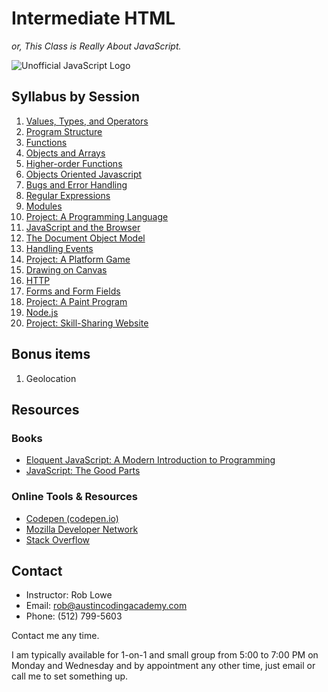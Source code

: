 # Intermediate HTML

*or, This Class is Really About JavaScript.*

![Unofficial JavaScript Logo](http://upload.wikimedia.org/wikipedia/commons/thumb/9/99/Unofficial_JavaScript_logo_2.svg/200px-Unofficial_JavaScript_logo_2.svg.png)

## Syllabus by Session

1. [Values, Types, and Operators](syllabus/01.md)
1. [Program Structure](syllabus/02.md)
1. [Functions](syllabus/03.md)
1. [Objects and Arrays](syllabus/04.md)
1. [Higher-order Functions](syllabus/05.md)
1. [Objects Oriented Javascript](syllabus/06.md)
1. [Bugs and Error Handling](syllabus/07.md)
1. [Regular Expressions](syllabus/08.md)
1. [Modules](syllabus/09.md)
1. [Project: A Programming Language](syllabus/10.md)
1. [JavaScript and the Browser](syllabus/11.md)
1. [The Document Object Model](syllabus/12.md)
1. [Handling Events](syllabus/13.md)
1. [Project: A Platform Game](syllabus/14.md)
1. [Drawing on Canvas](syllabus/15.md)
1. [HTTP](syllabus/16.md)
1. [Forms and Form Fields](syllabus/17.md)
1. [Project: A Paint Program](syllabus/18.md)
1. [Node.js](syllabus/19.md)
1. [Project: Skill-Sharing Website](syllabus/20.md)


## Bonus items

1. Geolocation

## Resources

### Books

* [Eloquent JavaScript: A Modern Introduction to Programming](http://eloquentjavascript.net)
* [JavaScript: The Good Parts](http://www.amazon.com/exec/obidos/ASIN/0596517742/wrrrldwideweb)

### Online Tools & Resources

* [Codepen (codepen.io)](http://codepen.io)
* [Mozilla Developer Network](http://developer.mozilla.org/en-US/docs/Web/JavaScript)
* [Stack Overflow](http://stackoverflow.com/questions/tagged/javascript)

## Contact

* Instructor: Rob Lowe
* Email: rob@austincodingacademy.com
* Phone: (512) 799-5603

Contact me any time.

I am typically available for 1-on-1 and small group from 5:00 to 7:00 PM on Monday and Wednesday and by appointment any other time, just email or call me to set something up.
